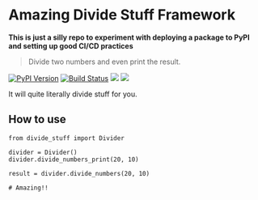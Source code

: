 # Amazing Divide Stuff Framework
**This is just a silly repo to experiment with deploying a package to PyPI and setting up good CI/CD practices**

 > Divide two numbers and even print the result.

[![PyPI Version][pypi-image]][pypi-url]
[![Build Status][build-image]][build-url]
[![][stars-image]][stars-url]
[![][versions-image]][versions-url]

<!-- Badges: -->

[pypi-image]: https://img.shields.io/pypi/v/divide-stuff
[pypi-url]: https://pypi.org/project/divide-stuff
[build-image]: https://github.com/ts-ingka/divider-app/actions/workflows/build.yaml/badge.svg
[build-url]: https://github.com/ts-ingka/divider-app/actions/workflows/build.yaml
[stars-image]: https://img.shields.io/github/stars/ts-ingka/divider-app/
[stars-url]: https://github.com/ts-ingka/divider-app
[versions-image]: https://img.shields.io/pypi/pyversions/divide-stuff/
[versions-url]: https://pypi.org/project/divide-stuff/

It will quite literally divide stuff for you.

## How to use
```
from divide_stuff import Divider

divider = Divider()
divider.divide_numbers_print(20, 10)

result = divider.divide_numbers(20, 10)

# Amazing!!
```

